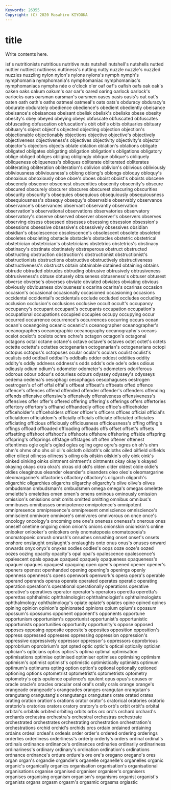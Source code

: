 ```yaml
---
Keywords: 26355
Copyright: (C) 2020 Masahiro KIYOOKA
---
```


# title

Write contents here.

ist's nutritionists nutritious nutritive nuts nutshell
nutshell's nutshells nutted nuttier nuttiest nuttiness nuttiness's nutting nutty nuzzle
nuzzle's nuzzled nuzzles nuzzling nylon nylon's nylons nylons's nymph nymph's
nymphomania nymphomania's nymphomaniac nymphomaniac's nymphomaniacs nymphs née o o'clock o'er
oaf oaf's oafish oafs oak oak's oaken oaks oakum oakum's
oar oar's oared oaring oarlock oarlock's oarlocks oars oarsman oarsman's
oarsmen oases oasis oasis's oat oat's oaten oath oath's oaths
oatmeal oatmeal's oats oats's obduracy obduracy's obdurate obdurately obedience obedience's
obedient obediently obeisance obeisance's obeisances obeisant obelisk obelisk's obelisks obese
obesity obesity's obey obeyed obeying obeys obfuscate obfuscated obfuscates obfuscating
obfuscation obfuscation's obit obit's obits obituaries obituary obituary's object object's
objected objecting objection objection's objectionable objectionably objections objective objective's objectively
objectiveness objectiveness's objectives objectivity objectivity's objector objector's objectors objects oblate
oblation oblation's oblations obligate obligated obligates obligating obligation obligation's obligations
obligatory oblige obliged obliges obliging obligingly oblique oblique's obliquely obliqueness
obliqueness's obliques obliterate obliterated obliterates obliterating obliteration obliteration's oblivion oblivion's
oblivious obliviously obliviousness obliviousness's oblong oblong's oblongs obloquy obloquy's obnoxious
obnoxiously oboe oboe's oboes oboist oboist's oboists obscene obscenely obscener
obscenest obscenities obscenity obscenity's obscure obscured obscurely obscurer obscures obscurest
obscuring obscurities obscurity obscurity's obsequies obsequious obsequiously obsequiousness obsequiousness's obsequy
obsequy's observable observably observance observance's observances observant observantly observation observation's
observational observations observatories observatory observatory's observe observed observer observer's observers
observes observing obsess obsessed obsesses obsessing obsession obsession's obsessions obsessive
obsessive's obsessively obsessives obsidian obsidian's obsolescence obsolescence's obsolescent obsolete obsoleted
obsoletes obsoleting obstacle obstacle's obstacles obstetric obstetrical obstetrician obstetrician's obstetricians
obstetrics obstetrics's obstinacy obstinacy's obstinate obstinately obstreperous obstruct obstructed obstructing
obstruction obstruction's obstructionist obstructionist's obstructionists obstructions obstructive obstructively obstructiveness obstructiveness's
obstructs obtain obtainable obtained obtaining obtains obtrude obtruded obtrudes obtruding
obtrusive obtrusively obtrusiveness obtrusiveness's obtuse obtusely obtuseness obtuseness's obtuser obtusest
obverse obverse's obverses obviate obviated obviates obviating obvious obviously obviousness
obviousness's ocarina ocarina's ocarinas occasion occasion's occasional occasionally occasioned occasioning
occasions occidental occidental's occidentals occlude occluded occludes occluding occlusion occlusion's
occlusions occlusive occult occult's occupancy occupancy's occupant occupant's occupants occupation
occupation's occupational occupations occupied occupies occupy occupying occur occurred occurrence
occurrence's occurrences occurring occurs ocean ocean's oceangoing oceanic oceanic's oceanographer
oceanographer's oceanographers oceanographic oceanography oceanography's oceans ocelot ocelot's ocelots ochre
ochre's octagon octagon's octagonal octagons octal octane octane's octave octave's
octaves octet octet's octets octette octette's octettes octogenarian octogenarian's octogenarians
octopi octopus octopus's octopuses ocular ocular's oculars oculist oculist's oculists
odd oddball oddball's oddballs odder oddest oddities oddity oddity's oddly
oddness oddness's odds odds's ode ode's odes odious odiously odium
odium's odometer odometer's odometers odoriferous odorous odour odour's odourless odours
odyssey odyssey's odysseys oedema oedema's oesophagi oesophagus oesophaguses oestrogen oestrogen's
of off offal offal's offbeat offbeat's offbeats offed offence offence's
offences offend offended offender offender's offenders offending offends offensive offensive's
offensively offensiveness offensiveness's offensives offer offer's offered offering offering's offerings
offers offertories offertory offertory's offhand offhandedly office office's officeholder officeholder's
officeholders officer officer's officers offices official official's officialdom officialdom's officially
officials officiate officiated officiates officiating officious officiously officiousness officiousness's offing
offing's offings offload offloaded offloading offloads offs offset offset's offsets
offsetting offshoot offshoot's offshoots offshore offshoring offside offspring offspring's offsprings
offstage offstages oft often oftener oftenest oftentimes ogle ogle's ogled
ogles ogling ogre ogre's ogres oh oh's ohm ohm's ohms
oho ohs oil oil's oilcloth oilcloth's oilcloths oiled oilfield oilfields
oilier oiliest oiliness oiliness's oiling oils oilskin oilskin's oily oink
oink's oinked oinking oinks ointment ointment's ointments okay okay's okayed
okaying okays okra okra's okras old old's olden older oldest
oldie oldie's oldies oleaginous oleander oleander's oleanders oleo oleo's oleomargarine
oleomargarine's olfactories olfactory olfactory's oligarch oligarch's oligarchic oligarchies oligarchs oligarchy
oligarchy's olive olive's olives ombudsman ombudsman's ombudsmen omega omega's omegas
omelette omelette's omelettes omen omen's omens ominous ominously omission omission's
omissions omit omits omitted omitting omnibus omnibus's omnibuses omnibusses omnipotence
omnipotence's omnipotent omnipresence omnipresence's omnipresent omniscience omniscience's omniscient omnivore omnivore's
omnivores omnivorous on once once's oncology oncology's oncoming one one's
oneness oneness's onerous ones oneself onetime ongoing onion onion's onions
onionskin onionskin's online onlooker onlooker's onlookers only onomatopoeia onomatopoeia's onomatopoeic
onrush onrush's onrushes onrushing onset onset's onsets onshore onslaught onslaught's
onslaughts onto onus onus's onuses onward onwards onyx onyx's onyxes
oodles oodles's oops ooze ooze's oozed oozes oozing opacity opacity's
opal opal's opalescence opalescence's opalescent opals opaque opaqued opaquely opaqueness
opaqueness's opaquer opaques opaquest opaquing open open's opened opener opener's
openers openest openhanded opening opening's openings openly openness openness's opens
openwork openwork's opera opera's operable operand operands operas operate operated
operates operatic operating operation operation's operational operationally operations operative operative's
operatives operator operator's operators operetta operetta's operettas ophthalmic ophthalmologist ophthalmologist's
ophthalmologists ophthalmology ophthalmology's opiate opiate's opiates opine opined opines opining
opinion opinion's opinionated opinions opium opium's opossum opossum's opossums opponent
opponent's opponents opportune opportunism opportunism's opportunist opportunist's opportunistic opportunists opportunities
opportunity opportunity's oppose opposed opposes opposing opposite opposite's opposites opposition
opposition's oppress oppressed oppresses oppressing oppression oppression's oppressive oppressively oppressor
oppressor's oppressors opprobrious opprobrium opprobrium's opt opted optic optic's optical
optically optician optician's opticians optics optics's optima optimal optimisation optimisations
optimise optimised optimiser optimises optimising optimism optimism's optimist optimist's optimistic
optimistically optimists optimum optimum's optimums opting option option's optional optionally
optioned optioning options optometrist optometrist's optometrists optometry optometry's opts opulence
opulence's opulent opus opus's opuses or oracle oracle's oracles oracular
oral oral's orally orals orange orange's orangeade orangeade's orangeades oranges
orangutan orangutan's orangutang orangutang's orangutangs orangutans orate orated orates orating
oration oration's orations orator orator's oratorical oratories oratorio oratorio's oratorios
orators oratory oratory's orb orb's orbit orbit's orbital orbital's orbitals
orbited orbiting orbits orbs orc orc's orchard orchard's orchards orchestra
orchestra's orchestral orchestras orchestrate orchestrated orchestrates orchestrating orchestration orchestration's orchestrations
orchid orchid's orchids orcs ordain ordained ordaining ordains ordeal ordeal's
ordeals order order's ordered ordering orderings orderlies orderliness orderliness's orderly
orderly's orders ordinal ordinal's ordinals ordinance ordinance's ordinances ordinaries ordinarily
ordinariness ordinariness's ordinary ordinary's ordination ordination's ordinations ordnance ordnance's ordure
ordure's ore ore's oregano oregano's ores organ organ's organdie organdie's
organelle organelle's organelles organic organic's organically organics organisation organisation's organisational
organisations organise organised organiser organiser's organisers organises organising organism organism's
organisms organist organist's organists organs orgasm orgasm's orgasmic orgasms orgiastic
